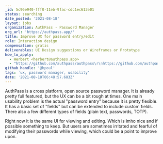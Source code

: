 ```yaml
---
_id: 5c96e940-fff0-11eb-9fac-cdc1ec613e01
status: searching
date_posted: '2021-08-18'
layout: jobs
organization: AuthPass - Password Manager
org_url: 'https://authpass.app/'
title: Improve UX for password entry/edit
role: Interaction design
compensation: gratis
deliverables: UI Design suggestions or Wireframes or Prototype
how_to_apply:
  - Herbert <herbert@authpass.app>
  - "https://github.com/authpass/authpass\r\nhttps://github.com/authpass/authpass/blob/master/CONTRIBUTING.md"
github_handle: '@hpoul'
tags: 'ux, password manager, usability'
date: '2021-08-18T06:48:57.683Z'
---
```

AuthPass is a cross platform, open source password manager. It is already pretty full featured, but the UX can be a bit rough at times. One main usability problem is the actual "password entry" because it is pretty flexible. It has a basic set of "fields" but can be extended to include custom fields. There also a few different types of fields (plain text, passwords, TOTP).

Right now it is the same UI for viewing and editing. Which is imho nice and if possible something to keep. But users are sometimes irritated and fearful of modifying their passwords while viewing, which could be a point to improve upon.
